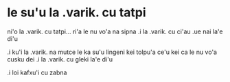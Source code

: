 le su'u la .varik. cu tatpi
===========================
ni'o la .varik. cu tatpi... ri'a le nu vo'a na sipna  .i la .varik. cu ci'au .ue nai la'e di'u

.i ku'i la .varik. na mutce le ka su'u lingeni kei tolpu'a ce'u kei ca le nu vo'a cusku dei  .i la .varik. cu gleki la'e di'u

.i loi kafxu'i cu zabna
